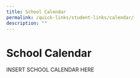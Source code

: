 ```yaml
---
title: School Calendar
permalink: /quick-links/student-links/calendar/
description: ""
---
```

School Calendar
===============


INSERT SCHOOL CALENDAR HERE